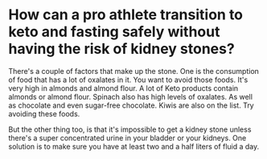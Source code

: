 # How can a pro athlete transition to keto and fasting safely without having the risk of kidney stones?

There's a couple of factors that make up the stone. One is the consumption of food that has a lot of oxalates in it. You want to avoid those foods. It's very high in almonds and almond flour. A lot of Keto products contain almonds or almond flour. Spinach also has high levels of oxalates. As well as chocolate and even sugar-free chocolate. Kiwis are also on the list. Try avoiding these foods.

But the other thing too, is that it's impossible to get a kidney stone unless there's a super concentrated urine in your bladder or your kidneys. One solution is to make sure you have at least two and a half liters of fluid a day.